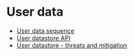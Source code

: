 # User data

- [User data sequence](user-data--sequence.md)
- [User datastore API](user-datastore--api.md)
- [User datastore - threats and mitigation](user-datastore--threats.md)
